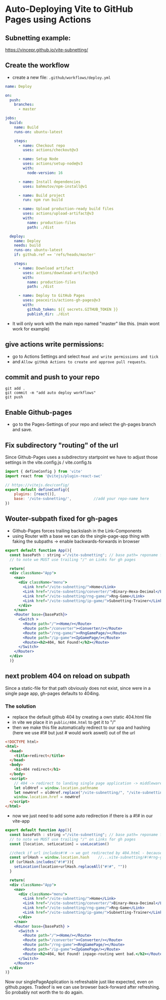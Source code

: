 # Auto-Deploying Vite to GitHub Pages using Actions

## Subnetting example:
https://vincepr.github.io/vite-subnetting/


## Create the workflow
- create a new file: `.github/workflows/deploy.yml`

```yml
name: Deploy

on:
  push:
    branches:
      - master

jobs:
  build:
    name: Build
    runs-on: ubuntu-latest

    steps:
      - name: Checkout repo
        uses: actions/checkout@v3

      - name: Setup Node
        uses: actions/setup-node@v3
        with:
          node-version: 16

      - name: Install dependencies
        uses: bahmutov/npm-install@v1

      - name: Build project
        run: npm run build

      - name: Upload production-ready build files
        uses: actions/upload-artifact@v3
        with:
          name: production-files
          path: ./dist

  deploy:
    name: Deploy
    needs: build
    runs-on: ubuntu-latest
    if: github.ref == 'refs/heads/master'

    steps:
      - name: Download artifact
        uses: actions/download-artifact@v3
        with:
          name: production-files
          path: ./dist

      - name: Deploy to GitHub Pages
        uses: peaceiris/actions-gh-pages@v3
        with:
          github_token: ${{ secrets.GITHUB_TOKEN }}
          publish_dir: ./dist
```
- It will only work with the main repo named "master" like this. (main wont work for example)


## give actions write permissions:

- go to Actions Settings and select `Read and write permissions and tick` 
- and `Allow gitHub Actions to create and approve pull requests`.


## commit and push to your repo

```terminal
git add .
git commit -m "add auto deploy workflows"
git push
```

## Enable Github-pages

- go to the Pages-Settings of your repo and select the gh-pages branch and save.

## Fix subdirectory "routing" of the url

Since Github-Pages uses a subdirectory startpoint we have to adjust those settings in the vite.config.js / vite.config.ts 

```js
import { defineConfig } from 'vite'
import react from '@vitejs/plugin-react-swc'

// https://vitejs.dev/config/
export default defineConfig({
    plugins: [react()],
    base: '/vite-subnetting/',          //add your repo-name here
})

```

## Wouter-subpath fixed for gh-pages

- Github-Pages forces trailing backslash in the Link-Components
- using Router with a base we can do the single-page-app thing with faking the subpaths -> enable backwards-forwards in browser

```jsx
export default function App(){
  const basePath : string ="/vite-subnetting"; // base path= reponame for gh-pages
  // to note we MUST use trailing "/" on Links for gh pages

  return(
  <div className="App">
    <nav>
      <div className="menu">
        <Link href="/vite-subnetting/">Home</Link>
        <Link href="/vite-subnetting/converter/">Binary-Hexa-Decimal</Link>
        <Link href="/vite-subnetting/rng-game/">Rng-Game</Link>
        <Link href="/vite-subnetting/ip-game/">Subnetting-Trainer</Link>
      </div>
    </nav>
    <Router base={basePath}>
      <Switch >        
        <Route path="/"><Home/></Route>
        <Route path="/converter"><Converter/></Route>
        <Route path="/rng-game/"><RngGamePage/></Route>
        <Route path="/ip-game"><IpGamePage/></Route>
        <Route><h2>404, Not Found!</h2></Route>
      </Switch>
    </Router>
  </div>
  )}
  ```
  
## next problem 404 on reload on subpath
  
Since a static-file for that path obviously does not exist, since were in a single page app, gh-pages defaults to 404ing.

### The solution
- replace the default github 404 by creating a own static 404.html file
- in vite we place it in `public/404.html` to get it to "/"
- then we make this file automatically redirect to our spa and hashing (here we use #!# but just # would work aswell) out of the url
```html
<!DOCTYPE html>
<html>
  <head>
    <title>redirect</title>
  </head>
  <body>
    <h1>404 redirect</h1>
  </body>
  <script>
    // 404 -> redirect to landing single page application -> middleware filters out #!# from there
    let oldHref = window.location.pathname                                          // for example    "/vite-subnetting/ip-game/"
    let newHref = oldHref.replace("/vite-subnetting/", "/vite-subnetting/#!#")      // for example    "/vite-subnetting/#!#ip-game/
    window.location.href = newHref
  </script>
</html>
```
- now we just need to add some auto redirection if there is a #!# in our vite-app

```jsx
export default function App(){
  const basePath : string ="/vite-subnetting"; // base path= reponame for gh-pages
  // to note we MUST use trailing "/" on Links for gh pages
  const [location, setLocation] = useLocation()

  //check if url includes#!# -> we got redirected by 404.html - because user refreshed singlepage-app
  const urlHash = window.location.hash    //...vite-subnetting/#!#rng-game/ -> "#!#rng-game/"
  if (urlHash.includes("#!#")){
    setLocation(location+urlHash.replaceAll("#!#", ""))
  }

  return(
  <div className="App">
    <nav>
      <div className="menu">
        <Link href="/vite-subnetting/">Home</Link>
        <Link href="/vite-subnetting/converter/">Binary-Hexa-Decimal</Link>
        <Link href="/vite-subnetting/rng-game/">Rng-Game</Link>
        <Link href="/vite-subnetting/ip-game/">Subnetting-Trainer</Link>
      </div>
    </nav>
    <Router base={basePath} >
      <Switch >        
        <Route path="/"><Home/></Route>
        <Route path="/converter"><Converter/></Route>
        <Route path="/rng-game"><RngGamePage/></Route>
        <Route path="/ip-game"><IpGamePage/></Route>
        <Route><h2>404, Not Found! inpage-routing went bad.</h2></Route>
      </Switch>
    </Router>
  </div>
)}
```

Now our singlePageApplication is refreshable just like expected, even on github.pages. Tradeof is we can use browser back-forward after refreshing. So probably not worth the to do again.